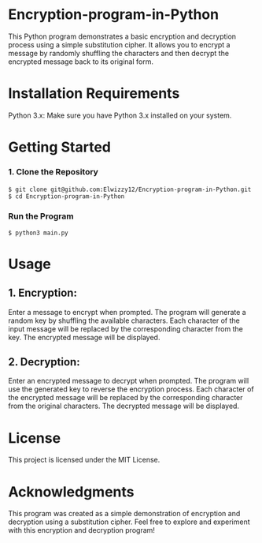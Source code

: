 # Encryption-program-in-Python
This Python program demonstrates a basic encryption and decryption process using a simple substitution cipher. It allows you to encrypt a message by randomly shuffling the characters and then decrypt the encrypted message back to its original form.
# Installation Requirements
Python 3.x: Make sure you have Python 3.x installed on your system.

# Getting Started
 ### 1. Clone the Repository
`$ git clone git@github.com:Elwizzy12/Encryption-program-in-Python.git`
` $ cd Encryption-program-in-Python`
 
 ### Run the Program
`$ python3 main.py`

# Usage
## 1. Encryption:

Enter a message to encrypt when prompted.
The program will generate a random key by shuffling the available characters.
Each character of the input message will be replaced by the corresponding character from the key.
The encrypted message will be displayed.

## 2. Decryption:

Enter an encrypted message to decrypt when prompted.
The program will use the generated key to reverse the encryption process.
Each character of the encrypted message will be replaced by the corresponding character from the original characters.
The decrypted message will be displayed.

# License
This project is licensed under the MIT License.

# Acknowledgments
This program was created as a simple demonstration of encryption and decryption using a substitution cipher.
Feel free to explore and experiment with this encryption and decryption program!
